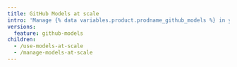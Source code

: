 ```yaml
---
title: GitHub Models at scale
intro: 'Manage {% data variables.product.prodname_github_models %} in your enterprise and organizations.'
versions:
  feature: github-models
children:
  - /use-models-at-scale
  - /manage-models-at-scale
---
```

